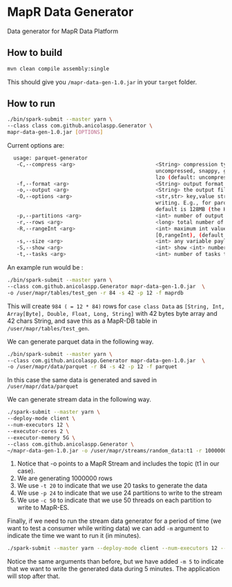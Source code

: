 # MapR Data Generator
Data generator for MapR Data Platform

## How to build
```bash
mvn clean compile assembly:single     
```

This should give you `/mapr-data-gen-1.0.jar` in your `target` folder.

## How to run
```bash
./bin/spark-submit --master yarn \ 
--class class com.github.anicolaspp.Generator \ 
mapr-data-gen-1.0.jar [OPTIONS]
```

Current options are: 
```bash  
  usage: parquet-generator
   -C,--compress <arg>                          <String> compression type, valid values are:
                                                uncompressed, snappy, gzip,
                                                lzo (default: uncompressed)
   -f,--format <arg>                            <String> output format type (e.g., parquet, maprdb (default), etc.)
   -o,--output <arg>                            <String> the output file name (default: /ParqGenOutput.parquet)
   -O,--options <arg>                           <str,str> key,value strings that will be passed to the data source of spark in
                                                writing. E.g., for parquet you may want to re-consider parquet.block.size. The
                                                default is 128MB (the HDFS block size).
   -p,--partitions <arg>                        <int> number of output partitions (default: 1)
   -r,--rows <arg>                              <long> total number of rows (default: 10)
   -R,--rangeInt <arg>                          <int> maximum int value, value for any Int column will be generated between
                                                [0,rangeInt), (default: 2147483647)
   -s,--size <arg>                              <int> any variable payload size, string or payload in IntPayload (default: 100)
   -S,--show <arg>                              <int> show <int> number of rows (default: 0, zero means do not show)
   -t,--tasks <arg>                             <int> number of tasks to generate this data (default: 1)
```

An example run would be : 
```bash 
./bin/spark-submit --master yarn \
--class com.github.anicolaspp.Generator mapr-data-gen-1.0.jar  \
-o /user/mapr/tables/test_gen -r 84 -s 42 -p 12 -f maprdb
```

This will create `984 ( = 12 * 84)` rows for `case class Data` as 
`[String, Int, Array[Byte], Double, Float, Long, String]` with 42 bytes byte array and 42 chars String, and save this 
as a MapR-DB table in `/user/mapr/tables/test_gen`.

We can generate parquet data in the following way. 

```bash 
./bin/spark-submit --master yarn \
--class com.github.anicolaspp.Generator mapr-data-gen-1.0.jar  \
-o /user/mapr/data/parquet -r 84 -s 42 -p 12 -f parquet 
```

In this case the same data is generated and saved in `/user/mapr/data/parquet`

We can generate stream data in the following way. 

```bash
./spark-submit --master yarn \
--deploy-mode client \
--num-executors 12 \
--executor-cores 2 \
--executor-memory 5G \
--class com.github.anicolaspp.Generator \
~/mapr-data-gen-1.0.jar -o /user/mapr/streams/random_data:t1 -r 1000000 -s 1024 -p 24 -f mapres -c 50 -t 20
```

1. Notice that -o points to a MapR Stream and includes the topic (t1 in our case). 
2. We are generating 1000000 rows 
3. We use `-t 20` to indicate that we use 20 tasks to generate the data
4. We use `-p 24` to indicate that we use 24 partitions to write to the stream
5. We use `-c 50` to indicate that we use 50 threads on each partition to write to MapR-ES.
 
Finally, if we need to run the stream data generator for a period of time (we want to test a consumer while writing data) we can add `-m` argument to indicate the time we want to run it (in minutes).

```bash
./spark-submit --master yarn --deploy-mode client --num-executors 12 --executor-cores 2 --executor-memory 5G --class com.github.anicolaspp.Generator ~/mapr-data-gen-1.0.jar  -o /user/mapr/streams/random_data:t1 -r 10000 -s 1024 -p 5 -f mapres -c 50 -t 100 -m 5
```
Notice the same arguments than before, but we have added `-m 5` to indicate that we want to write the generated data during 5 minutes. The application will stop after that.
